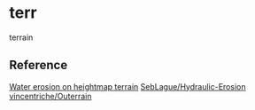 # terr

terrain

## Reference

[Water erosion on heightmap terrain](http://ranmantaru.com/blog/2011/10/08/water-erosion-on-heightmap-terrain/)
[SebLague/Hydraulic-Erosion](https://github.com/SebLague/Hydraulic-Erosion)
[vincentriche/Outerrain](https://github.com/vincentriche/Outerrain)